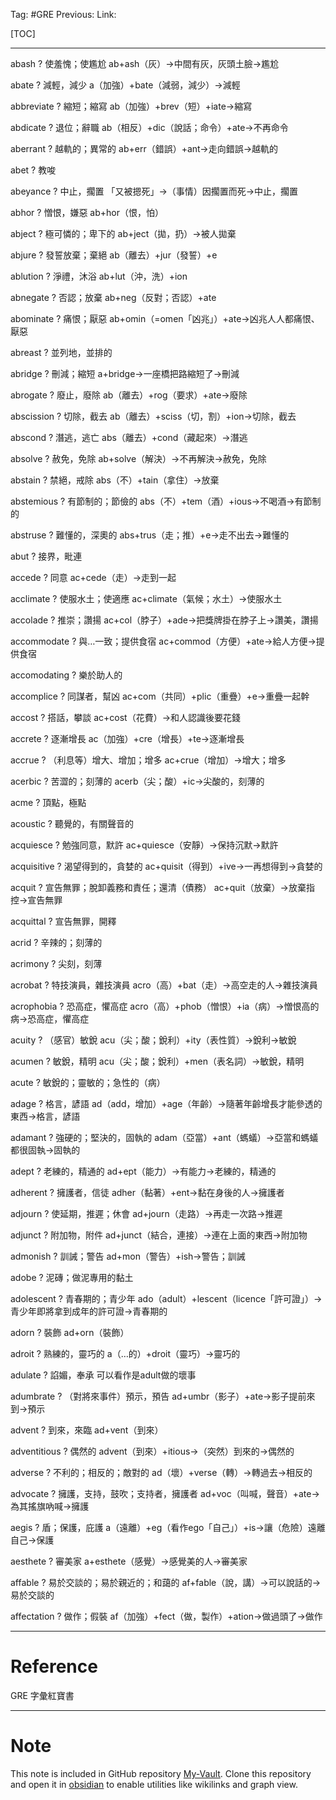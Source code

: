 Tag: #GRE
Previous: 
Link: 

[TOC]

---

abash
?
使羞愧；使尷尬
ab+ash（灰）->中間有灰，灰頭土臉->尷尬
<!--SR:!2023-10-26,24,230-->

abate
?
減輕，減少
a（加強）+bate（減弱，減少）->減輕
<!--SR:!2023-10-12,4,150-->

abbreviate
?
縮短；縮寫
ab（加強）+brev（短）+iate->縮寫
<!--SR:!2023-10-16,14,210-->

abdicate
?
退位；辭職
ab（相反）+dic（說話；命令）+ate->不再命令
<!--SR:!2023-10-19,17,210-->

aberrant
?
越軌的；異常的
ab+err（錯誤）+ant->走向錯誤->越軌的
<!--SR:!2023-10-17,15,210-->

abet
?
教唆
<!--SR:!2023-10-15,13,170-->

abeyance
?
中止，擱置
「又被摁死」->（事情）因擱置而死->中止，擱置
<!--SR:!2023-10-24,22,230-->

abhor
?
憎恨，嫌惡
ab+hor（恨，怕）
<!--SR:!2023-10-23,21,230-->

abject
?
極可憐的；卑下的
ab+ject（拋，扔）->被人拋棄
<!--SR:!2023-10-12,4,150-->

abjure
?
發誓放棄；棄絕
ab（離去）+jur（發誓）+e
<!--SR:!2023-10-13,11,159-->

ablution
?
淨禮，沐浴
ab+lut（沖，洗）+ion
<!--SR:!2023-10-25,23,219-->

abnegate
?
否認；放棄
ab+neg（反對；否認）+ate
<!--SR:!2023-11-21,44,279-->

abominate
?
痛恨；厭惡
ab+omin（=omen「凶兆」）+ate->凶兆人人都痛恨、厭惡
<!--SR:!2023-10-14,12,159-->

abreast
?
並列地，並排的
<!--SR:!2023-11-16,43,299-->

abridge
?
刪減；縮短
a+bridge->一座橋把路縮短了->刪減
<!--SR:!2023-11-11,36,279-->

abrogate
?
廢止，廢除
ab（離去）+rog（要求）+ate->廢除
<!--SR:!2023-10-16,14,208-->

abscission
?
切除，截去
ab（離去）+sciss（切，割）+ion->切除，截去
<!--SR:!2023-11-18,41,266-->

abscond
?
潛逃，逃亡
abs（離去）+cond（藏起來）->潛逃
<!--SR:!2023-10-20,18,208-->

absolve
?
赦免，免除
ab+solve（解決）->不再解決->赦免，免除
<!--SR:!2023-10-12,3,168-->

abstain
?
禁絕，戒除
abs（不）+tain（拿住）->放棄
<!--SR:!2023-10-18,16,209-->

abstemious
?
有節制的；節儉的
abs（不）+tem（酒）+ious->不喝酒->有節制的
<!--SR:!2023-10-19,17,215-->

abstruse
?
難懂的，深奧的
abs+trus（走；推）+e->走不出去->難懂的
<!--SR:!2023-10-19,17,215-->

abut
?
接界，毗連
<!--SR:!2023-11-10,35,275-->

accede
?
同意
ac+cede（走）->走到一起
<!--SR:!2023-10-20,18,235-->

acclimate
?
使服水土；使適應
ac+climate（氣候；水土）->使服水土
<!--SR:!2023-10-27,25,254-->

accolade
?
推崇；讚揚
ac+col（脖子）+ade->把獎牌掛在脖子上->讚美，讚揚
<!--SR:!2023-10-17,15,194-->

accommodate
?
與…一致；提供食宿
ac+commod（方便）+ate->給人方便->提供食宿
<!--SR:!2023-10-28,26,254-->

accomodating
?
樂於助人的
<!--SR:!2023-10-21,19,249-->

accomplice
?
同謀者，幫凶
ac+com（共同）+plic（重疊）+e->重疊一起幹
<!--SR:!2023-10-18,16,209-->

accost
?
搭話，攀談
ac+cost（花費）->和人認識後要花錢
<!--SR:!2023-10-18,9,189-->

accrete
?
逐漸增長
ac（加強）+cre（增長）+te->逐漸增長
<!--SR:!2023-10-25,16,209-->

accrue
?
（利息等）增大、增加；增多
ac+crue（增加）->增大；增多
<!--SR:!2023-10-12,4,150-->

acerbic
?
苦澀的；刻薄的
acerb（尖；酸）+ic->尖酸的，刻薄的
<!--SR:!2023-10-17,15,209-->

acme
?
頂點，極點
<!--SR:!2023-10-18,16,209-->

acoustic
?
聽覺的，有關聲音的
<!--SR:!2023-10-24,15,209-->

acquiesce
?
勉強同意，默許
ac+quiesce（安靜）->保持沉默->默許
<!--SR:!2023-10-16,14,209-->

acquisitive
?
渴望得到的，貪婪的
ac+quisit（得到）+ive->一再想得到->貪婪的
<!--SR:!2023-10-11,1,130-->

acquit
?
宣告無罪；脫卸義務和責任；還清（債務）
ac+quit（放棄）->放棄指控->宣告無罪
<!--SR:!2023-10-11,1,130-->

acquittal
?
宣告無罪，開釋
<!--SR:!2023-10-12,2,150-->

acrid
?
辛辣的；刻薄的
<!--SR:!2023-10-12,4,167-->

acrimony
?
尖刻，刻薄
<!--SR:!2023-10-12,4,167-->

acrobat
?
特技演員，雜技演員
acro（高）+bat（走）->高空走的人->雜技演員
<!--SR:!2023-10-21,15,247-->

acrophobia
?
恐高症，懼高症
acro（高）+phob（憎恨）+ia（病）->憎恨高的病->恐高症，懼高症
<!--SR:!2023-10-19,13,247-->

acuity
?
（感官）敏銳
acu（尖；酸；銳利）+ity（表性質）->銳利->敏銳
<!--SR:!2023-10-11,2,150-->

acumen
?
敏銳，精明
acu（尖；酸；銳利）+men（表名詞）->敏銳，精明
<!--SR:!2023-10-11,1,130-->

acute
?
敏銳的；靈敏的；急性的（病）
<!--SR:!2023-10-22,14,227-->

adage
?
格言，諺語
ad（add，增加）+age（年齡）->隨著年齡增長才能參透的東西->格言，諺語
<!--SR:!2023-10-21,15,247-->

adamant
?
強硬的；堅決的，固執的
adam（亞當）+ant（螞蟻）->亞當和螞蟻都很固執->固執的
<!--SR:!2023-10-20,14,247-->

adept
?
老練的，精通的
ad+ept（能力）->有能力->老練的，精通的
<!--SR:!2023-10-11,2,150-->

adherent
?
擁護者，信徒
adher（黏著）+ent->黏在身後的人->擁護者
<!--SR:!2023-10-12,3,207-->

adjourn
?
使延期，推遲；休會
ad+journ（走路）->再走一次路->推遲
<!--SR:!2023-10-14,6,190-->

adjunct
?
附加物，附件
ad+junct（結合，連接）->連在上面的東西->附加物
<!--SR:!2023-10-13,5,190-->

admonish
?
訓誡；警告
ad+mon（警告）+ish->警告；訓誡
<!--SR:!2023-10-13,5,190-->

adobe
?
泥磚；做泥專用的黏土
<!--SR:!2023-10-23,15,250-->

adolescent
?
青春期的；青少年
ado（adult）+lescent（licence「許可證」）->青少年即將拿到成年的許可證->青春期的
<!--SR:!2023-10-13,5,190-->

adorn
?
裝飾
ad+orn（裝飾）
<!--SR:!2023-10-11,2,170-->

adroit
?
熟練的，靈巧的
a（…的）+droit（靈巧）->靈巧的
<!--SR:!2023-10-14,6,190-->

adulate
?
諂媚，奉承
可以看作是adult做的壞事
<!--SR:!2023-10-14,6,190-->

adumbrate
?
（對將來事件）預示，預告
ad+umbr（影子）+ate->影子提前來到->預示
<!--SR:!2023-10-13,5,190-->

advent
?
到來，來臨
ad+vent（到來）
<!--SR:!2023-10-14,6,190-->

adventitious
?
偶然的
advent（到來）+itious->（突然）到來的->偶然的
<!--SR:!2023-10-11,5,210-->

adverse
?
不利的；相反的；敵對的
ad（壞）+verse（轉）->轉過去->相反的
<!--SR:!2023-10-22,14,250-->

advocate
?
擁護，支持，鼓吹；支持者，擁護者
ad+voc（叫喊，聲音）+ate->為其搖旗吶喊->擁護
<!--SR:!2023-10-11,1,185-->

aegis
?
盾；保護，庇護
a（遠離）+eg（看作ego「自己」）+is->讓（危險）遠離自己->保護
<!--SR:!2023-10-13,3,225-->

aesthete
?
審美家
a+esthete（感覺）->感覺美的人->審美家
<!--SR:!2023-10-11,1,185-->

affable
?
易於交談的；易於親近的；和藹的
af+fable（說，講）->可以說話的->易於交談的
<!--SR:!2023-10-11,1,185-->

affectation
?
做作；假裝
af（加強）+fect（做，製作）+ation->做過頭了->做作
<!--SR:!2023-10-11,1,185-->

---

# Reference

GRE 字彙紅寶書

---

# Note

This note is included in GitHub repository [My-Vault](https://github.com/LittleD3092/My-Vault.git). Clone this repository and open it in [obsidian](https://obsidian.md/) to enable utilities like wikilinks and graph view.